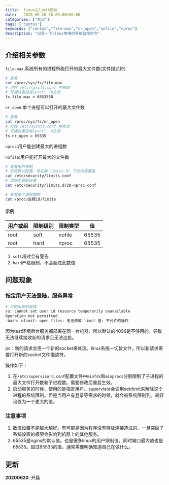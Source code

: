 ```yaml
---
title:  linux之limit限制
date:   2020-06-20 16:05:00+08:00
categories: ["笔记"]
tags: ["centos"]
keywords: ["centos","file-max","nr_open","nofile","nproc"]
description: "记录一下linux常用的系统监控命令"
---
```



## 介绍相关参数


`file-max`:系统所有的进程所能打开的最大文件数(文件描述符)
```bash
# 查看
cat /proc/sys/fs/file-max
# 可在 /etc/sysctl.conf 中修改
# 可通过重启或sysctl -p生效
fs.file-max = 6553560
```

`nr_open`:单个进程可以打开的最大文件数
```bash
# 查看
cat /proc/sys/fs/nr_open
# 可在 /etc/sysctl.conf 中修改
# 可通过重启或sysctl -p生效
fs.nr_open = 65535
```

`nproc`:用户能创建最大的进程数

`nofile`:用户能打开最大的文件数
```bash
# 查看用户限制
# 系统默认配置，但会被 limits.d/ 下的内容覆盖
cat /etc/security/limits.conf
# 实际生效的设置
cat /etc/security/limits.d/20-nproc.conf

# 查看单个进程限制
cat /proc/进程id/limits
```

#### 示例
用户或组 | 限制级别 | 限制类型 | 值
---|---|---|---
root | soft | nofile | 65535
root | hard | nproc  | 65535

1. `soft`超过会有警告
2. `hard`严格限制，不会超过此数值


## 问题现象

### 指定用户无法登陆，服务异常

```bash
# 可能出现的报错
su: cannot set user id resource temporarily unavailable
Operation not permitted
-bash: ulimit: open files: 无法修改 limit 值: 不允许的操作
```

因为test环境后台服务都部署在同一台机器，所以默认的4096是不够用的。导致无法继续接收新的请求且无法连接。

ps：新的请求会用一个新的socket来处理。linux系统一切皆文件。所以新请求需要打开新的socket文件描述符。

操作如下：
1. 在`/etc/supervisord.conf`配置文件中`minfds`和`minprocs`分别限制了子进程的最大文件打开数和子进程数。需要修改后重启生效。
2. 启动服务的时候，使用的是指定用户。supervisor会调用setrlimit来解除这个进程的系统限制。但是当用户有登录等需求的时候，就会被系统限制到。最好设置为一个更大的值。


### 注意事项

1. 数值设置不是越大越好。有可能是因为程序没有释放连接造成的。一旦突破了系统设置的极限会影响到机器上的其他服务。
2. 65535是nginx的默认值。也是很多linux的用户限制值。同时端口最大值也是65535。超过65535的值，通常需要明确知道自己在做什么。


## 更新

**20200620**: 开篇